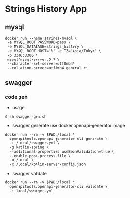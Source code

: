 # Strings History App

## mysql
```
docker run --name strings-mysql \
 -e MYSQL_ROOT_PASSWORD=pass \
 -e MYSQL_DATABASE=strings_history \
 -e MYSQL_ROOT_HOST='%' -e TZ='Asia/Tokyo' \
 -p 3306:3306 \
 mysql/mysql-server:5.7 \
 --character-set-server=utf8mb4\ 
 --collation-server=utf8mb4_general_ci
```

## swagger
### code gen
* usage
```shell
$ sh swagger-gen.sh
```

* swagger generate
use docker openapi-generator image
```
docker run --rm -v $PWD:/local \
  openapitools/openapi-generator-cli generate \
  -i /local/swagger.yml \
  -g kotlin-spring \
  --additional-properties useBeanValidation=true \
  --enable-post-process-file \
  -o /local \
  -c /local/kotlin-server-config.json
```

* swagger validate
```
docker run --rm -v $PWD:/local \
  openapitools/openapi-generator-cli validate \
  -i local/swagger.yml
```